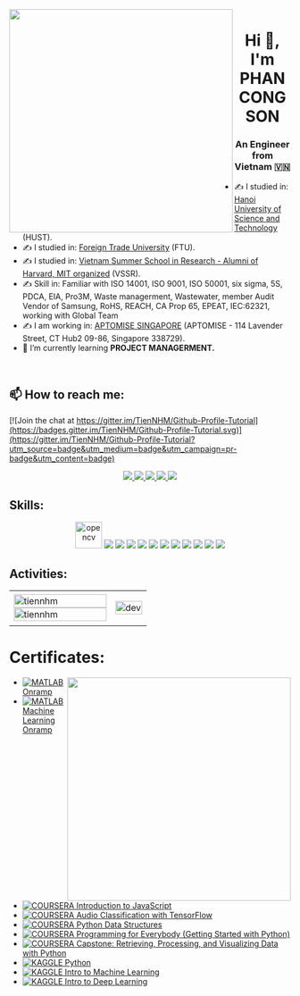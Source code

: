 <img align="left" width="400" src="https://scontent.fhan14-2.fna.fbcdn.net/v/t39.30808-6/273937178_4968100503235741_7747263296185788677_n.jpg?_nc_cat=108&ccb=1-7&_nc_sid=09cbfe&_nc_ohc=hhCAGkL1UQ0AX8nGcVj&_nc_ht=scontent.fhan14-2.fna&oh=00_AfCC4SEwt1p-1WzeVmmRbfb4tjkHuSPJ3C46GWXniVmKqw&oe=637FA9A9">
<h1 align="center">Hi 👋, I'm PHAN CONG SON</h1>
<p align="center">
  <h3 align="center">An Engineer from Vietnam 🇻🇳 </h3>
</p>


- ✍ I studied in: [Hanoi University of Science and Technology](https://www.hust.edu.vn/) (HUST).
- ✍ I studied in: [Foreign Trade University](https://ftu.edu.vn/) (FTU).
- ✍ I studied in: [Vietnam Summer School in Research - Alumni of Harvard, MIT organized](https://www.facebook.com/vssr.vn/) (VSSR).
- ✍ Skill in: Familiar with ISO 14001, ISO 9001, ISO 50001, six sigma, 5S, PDCA, EIA, Pro3M, Waste managerment, Wastewater, member Audit Vendor of Samsung, RoHS, REACH, CA Prop 65, EPEAT, IEC:62321, working with Global Team
- ✍ I am working in: [APTOMISE SINGAPORE](https://aptoscreations.com/) (APTOMISE - 114 Lavender Street, CT Hub2 09-86, Singapore 338729).
- 🌱 I’m currently learning **PROJECT MANAGERMENT.**
<br />

## 📫 How to reach me:

[![Join the chat at https://gitter.im/TienNHM/Github-Profile-Tutorial](https://badges.gitter.im/TienNHM/Github-Profile-Tutorial.svg)](https://gitter.im/TienNHM/Github-Profile-Tutorial?utm_source=badge&utm_medium=badge&utm_campaign=pr-badge&utm_content=badge)

<p align="center">
<a href="https://zalo.me/phancongson" target="_blank">
    <img src="https://icons8.com/icon/tPmHPvKVOliP/zalo"/>
  </a>                                                     
  <a href="https://www.linkedin.com/in/sonphan-environment/" target="_blank">
    <img src="https://img.icons8.com/fluent/48/000000/linkedin.png"/>
  </a>
  <a href="https://www.facebook.com/phancongson" alt="Facebook">
    <img src="https://img.icons8.com/fluent/48/000000/facebook-new.png" target="_blank" />
  </a> 
  <a href="https://github.com/phancongson" alt="Github">
    <img src="https://img.icons8.com/fluent/48/000000/github.png"/>
  </a> 
  <a href="mailto:sonpcbk@gmail.com" alt="Email">
    <img src="https://img.icons8.com/fluent/48/000000/mailing.png"/>
  </a>
</p>

## Skills:
<p align="center">
  <img src="https://www.vectorlogo.zone/logos/opencv/opencv-icon.svg" alt="opencv" width="48" height="48"/> 
  <img src="https://img.icons8.com/color/48/000000/microsoft-sql-server.png"/>
  <img src="https://img.icons8.com/color/48/000000/mysql-logo.png"/>
  <img src="https://img.icons8.com/color/48/000000/mongodb.png"/>
  <img src="https://img.icons8.com/fluent/48/000000/matlab.png"/>
  <img src="https://img.icons8.com/color/48/000000/git.png"/>
  <img src="https://img.icons8.com/color/48/000000/github-2.png"/>
  <img src="https://img.icons8.com/color/48/000000/visual-studio-code-2019.png"/>
  <img src="https://img.icons8.com/color/48/000000/visual-studio-2019.png"/>
  <img src="https://img.icons8.com/dusk/48/000000/anaconda.png"/>
  <img src="https://img.icons8.com/fluent/48/000000/spyder-ide.png"/>
  <img src="https://img.icons8.com/color/48/000000/trello.png"/>
</p>

## Activities:

<table style="width:100%;">
  <tr>
    <td>
      <img src="https://github-readme-stats.vercel.app/api/top-langs/?username=tiennhm&bg_color=FFFFFF00&text_color=179fa3&layout=compact&hide=CSS&langs_count=10&custom_title=Top%20ngôn%20ngữ%20được%20dùng" alt="tiennhm" width="100%"/>
      <img src="https://github-readme-stats.vercel.app/api?username=tiennhm&bg_color=FFFFFF00&text_color=179fa3&show_icons=true&count_private=true&include_all_commits=true&custom_title=Hoạt%20động%20trên%20Github" alt="tiennhm" width="100%"/>
    </td>
    <td>
      <p align="center"> 
        <img src="https://scontent.fhan14-3.fna.fbcdn.net/v/t1.6435-9/59069604_2278340205545131_5656680041472327680_n.jpg?_nc_cat=111&ccb=1-7&_nc_sid=0debeb&_nc_ohc=YZ5E1PUjGkgAX9-3g5B&_nc_ht=scontent.fhan14-3.fna&oh=00_AfBR2dYkcxNjyisxbsoVUXJ_J3hm-IX5nTBGZXNZrIgpbg&oe=63A1A947" alt="dev" width="100%"/>
      </p>
    </td>
  </tr>
</table>

# Certificates:

<img align="right" width="400" src="https://github.githubassets.com/images/modules/profile/profile-joined-github.svg">

- [![MATLAB](https://img.shields.io/badge/-MATLAB-orange) Onramp](https://matlabacademy.mathworks.com/progress/share/certificate.html?id=c2f444b8-d6ce-4eef-9934-48d7fa7da2d1)
- [![MATLAB](https://img.shields.io/badge/-MATLAB-orange) Machine Learning Onramp](https://matlabacademy.mathworks.com/progress/share/certificate.html?id=ad7fb8de-67d7-487f-95ee-f3871a61b1e1)
- [![COURSERA](https://img.shields.io/badge/-COURSERA-green) Introduction to JavaScript](https://www.coursera.org/account/accomplishments/certificate/XFNU3UXCK5DG)
- [![COURSERA](https://img.shields.io/badge/-COURSERA-green) Audio Classification with TensorFlow](https://www.coursera.org/account/accomplishments/certificate/MBSDFCKQ9X8E)
- [![COURSERA](https://img.shields.io/badge/-COURSERA-green) Python Data Structures](https://www.coursera.org/account/accomplishments/certificate/PQMJRCLM7BCQ)
- [![COURSERA](https://img.shields.io/badge/-COURSERA-green) Programming for Everybody (Getting Started with Python)](https://www.coursera.org/account/accomplishments/certificate/V7MK7JDL96DU)
- [![COURSERA](https://img.shields.io/badge/-COURSERA-green) Capstone: Retrieving, Processing, and Visualizing Data with Python](https://www.coursera.org/account/accomplishments/certificate/DVXXD98ESKLP)
- [![KAGGLE](https://img.shields.io/badge/-KAGGLE-blue) Python](https://www.kaggle.com/learn/certification/nguyenhuynhminhtien/python)
- [![KAGGLE](https://img.shields.io/badge/-KAGGLE-blue) Intro to Machine Learning](https://www.kaggle.com/learn/certification/nguyenhuynhminhtien/intro-to-machine-learning)
- [![KAGGLE](https://img.shields.io/badge/-KAGGLE-blue) Intro to Deep Learning](https://www.kaggle.com/learn/certification/nguyenhuynhminhtien/intro-to-deep-learning)
